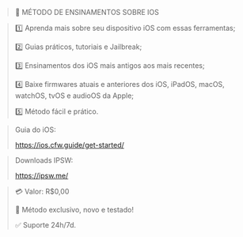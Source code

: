 > 📱 MÉTODO DE ENSINAMENTOS SOBRE IOS

> 1️⃣ Aprenda mais sobre seu dispositivo iOS com essas ferramentas;
> 
> 2️⃣ Guias práticos, tutoriais e Jailbreak;
> 
> 3️⃣ Ensinamentos dos iOS mais antigos aos mais recentes;
> 
> 4️⃣ Baixe firmwares atuais e anteriores dos iOS, iPadOS, macOS, watchOS, tvOS e audioOS da Apple;
> 
> 5️⃣ Método fácil e prático.

> Guia do iOS:
>
> https://ios.cfw.guide/get-started/

> Downloads IPSW:
> 
> https://ipsw.me/

> 💳 Valor: R$0,00
>
> 🌟 Método exclusivo, novo e testado!
>
> ✅ Suporte 24h/7d.
